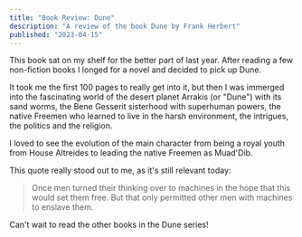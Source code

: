 ```yaml
---
title: "Book Review: Dune"
description: "A review of the book Dune by Frank Herbert"
published: "2023-04-15"
---
```


This book sat on my shelf for the better part of last year. 
After reading a few non-fiction books I longed for a novel and decided to pick 
up Dune.

It took me the first 100 pages to really get into it, but then I was immerged
into the fascinating world of the desert planet Arrakis (or "Dune") with its 
sand worms, the Bene Gesserit sisterhood with superhuman powers, the native 
Freemen who learned to live in the harsh environment, the intrigues, the 
politics and the religion.

<!-- more -->

I loved to see the evolution of the main character from being a royal youth from 
House Altreides to leading the native Freemen as Muad'Dib. 

This quote really stood out to me, as it's still relevant today:

> Once men turned their thinking over to machines in the hope that this would set them free. 
> But that only permitted other men with machines to enslave them.

Can't wait to read the other books in the Dune series!
